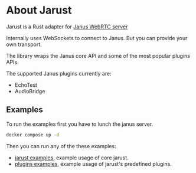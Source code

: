 # About Jarust

Jarust is a Rust adapter for [Janus WebRTC server](https://github.com/meetecho/janus-gateway)

Internally uses WebSockets to connect to Janus. But you can provide your own transport.

The library wraps the Janus core API and some of the most popular plugins APIs.

The supported Janus plugins currently are:

- EchoTest
- AudioBridge

## Examples

To run the examples first you have to lunch the janus server.

```sh
docker compose up -d
```

Then you can run any of the these examples:

- [jarust examples](./jarust/examples/), example usage of core jarust.
- [plugins examples](./jarust_plugins/examples/), example usage of jarust's predefined plugins.
